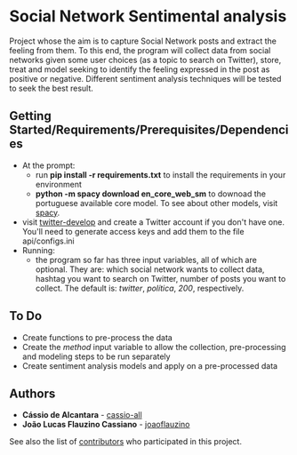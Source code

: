 # Social Network Sentimental analysis

Project whose the aim is to capture Social Network posts and extract the feeling from them. To this end, the program will collect data from social networks given some user choices (as a topic to search on Twitter), store, treat and model seeking to identify the feeling expressed in the post as positive or negative. Different sentiment analysis techniques will be tested to seek the best result.

## Getting Started/Requirements/Prerequisites/Dependencies

- At the prompt:
    - run <strong>pip install -r requirements.txt</strong> to install the requirements in your environment
    - <strong>python -m spacy download en_core_web_sm</strong> to downoad the portuguese available core model. To see about other models, visit [spacy](https://spacy.io/models).
- visit [twitter-develop](https://developer.twitter.com/) and create a Twitter account if you don't have one. You'll need to generate access keys and add them to the file api/configs.ini
- Running:
    - the program so far has three  input variables, all of which are optional. They are: which social network wants to collect data, hashtag you want to search on Twitter, number of posts you want to collect. The default is: <em>twitter</em>, <em>política</em>, <em>200</em>, respectively.

## To Do
- Create functions to pre-process the data
- Create the <em>method</em> input variable to allow the collection, pre-processing and modeling steps to be run separately
- Create sentiment analysis models and apply on a pre-processed data

## Authors

* **Cássio de Alcantara** - [cassio-all](https://github.com/cassio-all)
* **João Lucas Flauzino Cassiano** - [joaoflauzino](https://github.com/joaoflauzino)

See also the list of [contributors](https://github.com/cassio-all/sentimental_analysis_twitter/graphs/contributors) who participated in this project.